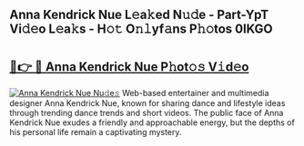 ## Anna Kendrick Nue L𝚎a𝚔ed N𝚞𝚍e - Part-YpT Vi𝚍𝚎o L𝚎a𝚔s - H𝚘𝚝 O𝚗𝚕yf𝚊ns P𝚑𝚘tos 0lKGO

# <h2><a href="http://kf6a3u1.oniu.top/?m=Anna+Kendrick+Nue">🔗👉 🔴 Anna Kendrick Nue P𝚑ot𝚘𝚜 V𝚒d𝚎o</a></h2>

[![Anna Kendrick Nue Nu𝚍e𝚜](https://i.imgur.com/0qMVB7G.gif)](http://kf6a3u1.oniu.top/?m=Anna+Kendrick+Nue)
Web-based entertainer and multimedia designer Anna Kendrick Nue, known for sharing dance and lifestyle ideas through trending dance trends and short videos. The public face of Anna Kendrick Nue exudes a friendly and approachable energy, but the depths of his personal life remain a captivating mystery.  
